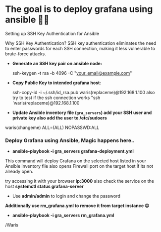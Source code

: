 # The goal is to deploy grafana using ansible 🍟🍟


 Setting up SSH Key Authentication for Ansible

 Why SSH Key Authentication? SSH key authentication eliminates the need to enter passwords for each SSH connection, making it less vulnerable to brute-force attacks.

-  **Generate an SSH key pair on ansible node:**
   
   ssh-keygen -t rsa -b 4096 -C "your_email@example.com"
   

-  **Copy Public Key to intended grafana host**:
   
   ssh-copy-id -i ~/.ssh/id_rsa.pub waris(replaceme)@192.168.1.100 also try to test if the ssh connection works "ssh 'waris(replaceme)@192.168.1.100

- **Update Ansible inventory file (`gra_servers`) add your SSH user and private key also add the user to /etc/sudoers**


waris(changeme)  ALL=(ALL) NOPASSWD:ALL


### Deploy Grafana using Ansible, Magic happens here..

- **ansible-playbook -i gra_servers grafana-deployment.yml**

This command will deploy Grafana on the selected host listed in your Ansible inventory file also opens Firewall port on the target host if its not already open.

try accessing it with your browser **ip:3000** also check the service on the host **systemctl status grafana-server**

- Use **admin/admin** to login and change the password


**Additionally use rm_grafana.yml to remove it from target instance 😊**


- **ansible-playbook -i gra_servers rm_grafana.yml**


/Waris
